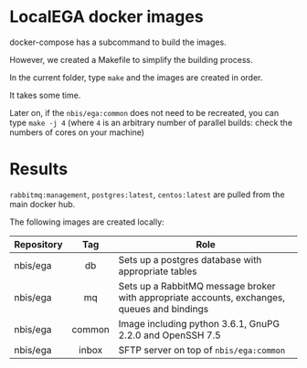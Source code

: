 # LocalEGA docker images

docker-compose has a subcommand to build the images.

However, we created a Makefile to simplify the building process.

In the current folder, type `make` and the images are created in order.

It takes some time.

Later on, if the `nbis/ega:common` does not need to be recreated, you
can type `make -j 4` (where `4` is an arbitrary number of parallel
builds: check the numbers of cores on your machine)

# Results

`rabbitmq:management`, `postgres:latest`, `centos:latest` are pulled from the main docker hub.

The following images are created locally:

| Repository | Tag      | Role |
|------------|:--------:|------|
| nbis/ega   | db       | Sets up a postgres database with appropriate tables |
| nbis/ega   | mq       | Sets up a RabbitMQ message broker with appropriate accounts, exchanges, queues and bindings |
| nbis/ega   | common   | Image including python 3.6.1, GnuPG 2.2.0 and OpenSSH 7.5 |
| nbis/ega   | inbox    | SFTP server on top of `nbis/ega:common` |
